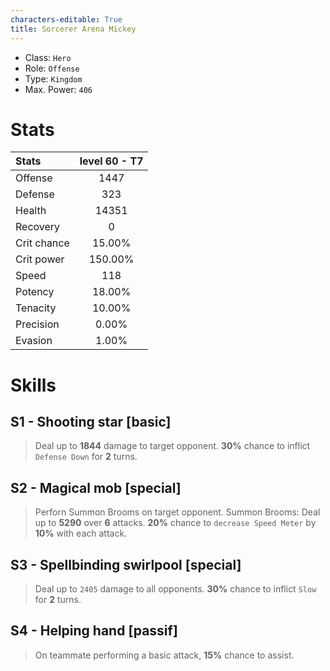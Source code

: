 ```yaml
---
characters-editable: True
title: Sorcerer Arena Mickey
---
```


* Class: `Hero`
* Role: `Offense`
* Type: `Kingdom`
* Max. Power: `406`

# Stats

|Stats   | level 60 - T7|
|:------------|:-------:|
|Offense      | 1447    |
|Defense      | 323     |
|Health       | 14351   |
|Recovery     | 0       |
|Crit chance  | 15.00%  |
|Crit power   | 150.00% |
|Speed        | 118     |
|Potency      | 18.00%  |
|Tenacity     | 10.00%  |
|Precision    | 0.00%   |
|Evasion      | 1.00%   |

# Skills 

## S1 - Shooting star [basic]
> Deal up to **1844** damage to target opponent.
> **30%** chance to inflict `Defense Down` for **2** turns.

## S2 - Magical mob [special]
> Perforn Summon Brooms on target opponent.
> Summon Brooms: Deal up to **5290** over **6** attacks.
> **20%** chance to `decrease Speed Meter` by **10%** with each attack.

## S3 - Spellbinding swirlpool [special]
> Deal up to `2405` damage to all opponents.
> **30%** chance to inflict `Slow` for **2** turns.

## S4 - Helping hand [passif]
> On teammate performing a basic attack,
> **15%** chance to assist.
